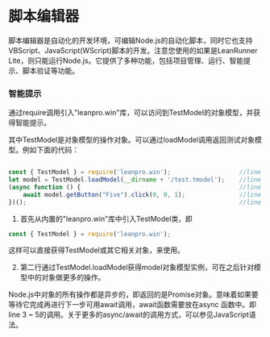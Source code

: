 # 脚本编辑器

脚本编辑器是自动化的开发环境，可编辑Node.js的自动化脚本，同时它也支持VBScript、JavaScript(WScript)脚本的开发。注意您使用的如果是LeanRunner Lite，则只能运行Node.js。它提供了多种功能，包括项目管理、运行、智能提示、脚本验证等功能。

### 智能提示
通过require调用引入"leanpro.win"库，可以访问到TestModel的对象模型，并获得智能提示。

其中TestModel是对象模型的操作对象。可以通过loadModel调用返回测试对象模型。例如下面的代码：

```javascript

const { TestModel } = require('leanpro.win');                   //line 1
let model = TestModel.loadModel(__dirname + '/test.tmodel');    //line 2
(async function () {                                            //line 3
    await model.getButton("Five").click(0, 0, 1);               //line 4
})();                                                           //line 5

```

1. 首先从内置的"leanpro.win"库中引入TestModel类，即 
```javascript
const { TestModel } = require('leanpro.win'); 
```
这样可以直接获得TestModel或其它相关对象，来使用。

2. 第二行通过TestModel.loadModel获得model对象模型实例，可在之后针对模型中的对象做更多的操作。

Node.js中对象的所有操作都是异步的，即返回的是Promise对象。意味着如果要等待它完成再进行下一步可用await调用，await函数需要放在async 函数中。即line 3 ~ 5的调用。关于更多的async/await的调用方式，可以参见JavaScript语法。
